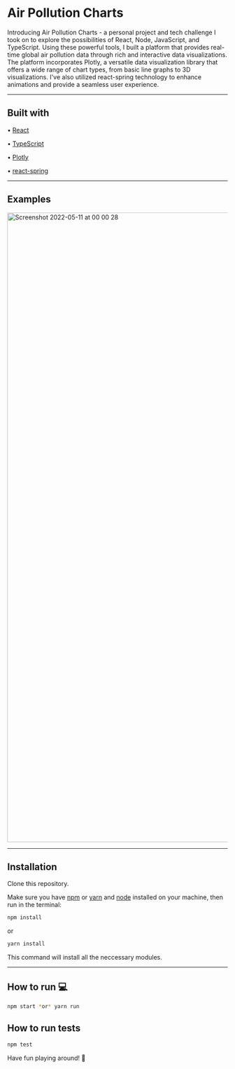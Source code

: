 # Air Pollution Charts

Introducing Air Pollution Charts - a personal project and tech challenge I took on to explore the possibilities of React, Node, JavaScript, and TypeScript. Using these powerful tools, I built a platform that provides real-time global air pollution data through rich and interactive data visualizations. The platform incorporates Plotly, a versatile data visualization library that offers a wide range of chart types, from basic line graphs to 3D visualizations. I've also utilized react-spring technology to enhance animations and provide a seamless user experience. 

---

## Built with

• [React](https://reactjs.org/)

• [TypeScript](https://www.typescriptlang.org/)

• [Plotly](https://plotly.com/graphing-libraries/)

• [react-spring](https://react-spring.io/)

---

## Examples

<img width="1437" alt="Screenshot 2022-05-11 at 00 00 28" src="https://user-images.githubusercontent.com/78150333/167729475-6fa0e3a0-da99-4315-8d37-055b6140bbe0.png">

---

## Installation

Clone this repository.

Make sure you have [npm](https://www.npmjs.com/) or [yarn](https://yarnpkg.com/) and [node](https://nodejs.org/en/) installed on your machine, then run in the terminal:

```bash
npm install
```

or

```bash
yarn install
```

This command will install all the neccessary modules.

---

## How to run :computer:

```bash
npm start *or* yarn run
```

## How to run tests

```bash
npm test
```

Have fun playing around! :movie_camera:
